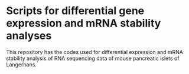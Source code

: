 # Scripts for differential gene expression and mRNA stability analyses 
This repository has the codes  used for differential expression and mRNA stability analysis of RNA sequencing data of mouse pancreatic islets of Langerhans.

